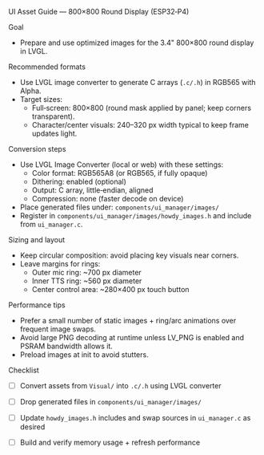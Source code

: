 UI Asset Guide — 800×800 Round Display (ESP32‑P4)

Goal
- Prepare and use optimized images for the 3.4" 800×800 round display in LVGL.

Recommended formats
- Use LVGL image converter to generate C arrays (`.c/.h`) in RGB565 with Alpha.
- Target sizes:
  - Full‑screen: 800×800 (round mask applied by panel; keep corners transparent).
  - Character/center visuals: 240–320 px width typical to keep frame updates light.

Conversion steps
- Use LVGL Image Converter (local or web) with these settings:
  - Color format: RGB565A8 (or RGB565, if fully opaque)
  - Dithering: enabled (optional)
  - Output: C array, little‑endian, aligned
  - Compression: none (faster decode on device)
- Place generated files under: `components/ui_manager/images/`
- Register in `components/ui_manager/images/howdy_images.h` and include from `ui_manager.c`.

Sizing and layout
- Keep circular composition: avoid placing key visuals near corners.
- Leave margins for rings:
  - Outer mic ring: ~700 px diameter
  - Inner TTS ring: ~560 px diameter
  - Center control area: ~280×400 px touch button

Performance tips
- Prefer a small number of static images + ring/arc animations over frequent image swaps.
- Avoid large PNG decoding at runtime unless LV_PNG is enabled and PSRAM bandwidth allows it.
- Preload images at init to avoid stutters.

Checklist
- [ ] Convert assets from `Visual/` into `.c/.h` using LVGL converter
- [ ] Drop generated files in `components/ui_manager/images/`
- [ ] Update `howdy_images.h` includes and swap sources in `ui_manager.c` as desired
- [ ] Build and verify memory usage + refresh performance

